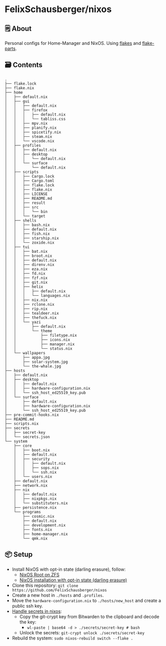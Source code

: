 # FelixSchausberger/nixos

## 🗒 About

Personal configs for Home-Manager and NixOS. Using
[flakes](https://nixos.wiki/wiki/Flakes) and
[flake-parts](https://github.com/hercules-ci/flake-parts).

## 🗃️ Contents

```lang-markdown
.
├── flake.lock
├── flake.nix
├── home
│   ├── default.nix
│   ├── gui
│   │   ├── default.nix
│   │   ├── firefox
│   │   │   ├── default.nix
│   │   │   └── tabliss.css
│   │   ├── mpv.nix
│   │   ├── planify.nix
│   │   ├── spicetify.nix
│   │   ├── steam.nix
│   │   └── vscode.nix
│   ├── profiles
│   │   ├── default.nix
│   │   ├── desktop
│   │   │   └── default.nix
│   │   └── surface
│   │       └── default.nix
│   ├── scripts
│   │   ├── Cargo.lock
│   │   ├── Cargo.toml
│   │   ├── flake.lock
│   │   ├── flake.nix
│   │   ├── LICENSE
│   │   ├── README.md
│   │   ├── result
│   │   ├── src
│   │   │   └── bin
│   │   └── target
│   ├── shells
│   │   ├── bash.nix
│   │   ├── default.nix
│   │   ├── fish.nix
│   │   ├── starship.nix
│   │   └── zoxide.nix
│   ├── tui
│   │   ├── bat.nix
│   │   ├── broot.nix
│   │   ├── default.nix
│   │   ├── direnv.nix
│   │   ├── eza.nix
│   │   ├── fd.nix
│   │   ├── fzf.nix
│   │   ├── git.nix
│   │   ├── helix
│   │   │   ├── default.nix
│   │   │   └── languages.nix
│   │   ├── nix.nix
│   │   ├── rclone.nix
│   │   ├── rip.nix
│   │   ├── tealdeer.nix
│   │   ├── thefuck.nix
│   │   └── yazi
│   │       ├── default.nix
│   │       └── theme
│   │           ├── filetype.nix
│   │           ├── icons.nix
│   │           ├── manager.nix
│   │           └── status.nix
│   └── wallpapers
│       ├── appa.jpg
│       ├── solar-system.jpg
│       └── the-whale.jpg
├── hosts
│   ├── default.nix
│   ├── desktop
│   │   ├── default.nix
│   │   ├── hardware-configuration.nix
│   │   └── ssh_host_ed25519_key.pub
│   └── surface
│       ├── default.nix
│       ├── hardware-configuration.nix
│       └── ssh_host_ed25519_key.pub
├── pre-commit-hooks.nix
├── README.md
├── scripts.nix
├── secrets
│   ├── secret-key
│   └── secrets.json
└── system
    ├── core
    │   ├── boot.nix
    │   ├── default.nix
    │   ├── security
    │   │   ├── default.nix
    │   │   ├── sops.nix
    │   │   └── ssh.nix
    │   └── users.nix
    ├── default.nix
    ├── network.nix
    ├── nix
    │   ├── default.nix
    │   ├── nixpkgs.nix
    │   └── substituters.nix
    ├── persistence.nix
    └── programs
        ├── cosmic.nix
        ├── default.nix
        ├── development.nix
        ├── fonts.nix
        ├── home-manager.nix
        └── qmk.nix
```

## 📦 Setup

- Install NixOS with opt-in state (darling erasure), follow:
  - [NixOS Root on ZFS](https://openzfs.github.io/openzfs-docs/Getting%20Started/NixOS/Root%20on%20ZFS.html#nixos-root-on-zfs)
  - [NixOS installation with opt-in state (darling erasure)](https://gist.github.com/Quelklef/e5d0d9ea0c2777db45f0779b9996c94b)
- Clone this repository: `git clone https://github.com/FelixSchausberger/nixos`
- Create a new host in `./hosts` and `.profiles`.
- Move the `hardware-configuration.nix` to `./hosts/new_host` and create a
public ssh key.
- [Handle secrets in nixos](https://lgug2z.com/articles/handling-secrets-in-nixos-an-overview):
  - Copy the git-crypt key from Bitwarden to the clipboard and decode the key:
    - `wl-paste | base64 -d > ./secrets/secret-key # bash`
  - Unlock the secrets: `git-crypt unlock ./secrets/secret-key`
- Rebuild the system: `sudo nixos-rebuild switch --flake .`
